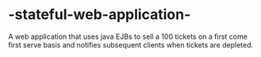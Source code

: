 # -stateful-web-application-
A web application that uses java EJBs to sell a 100 tickets on a first come first serve basis and notifies subsequent clients when tickets are depleted. 
